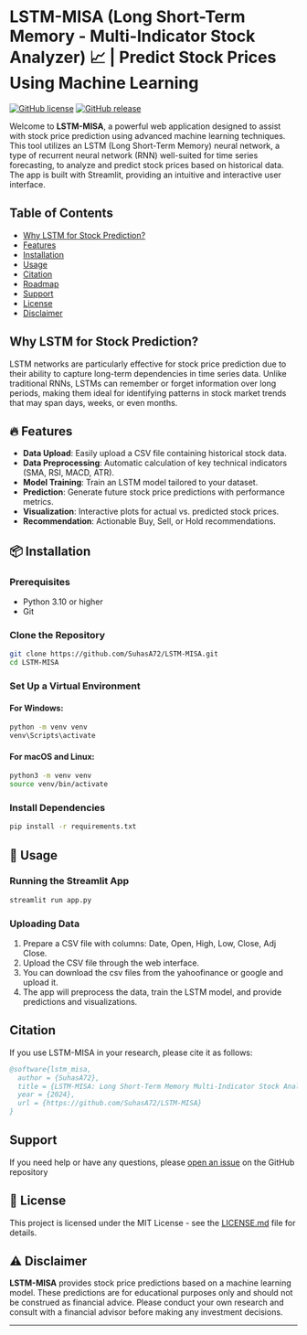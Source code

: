 # LSTM-MISA (Long Short-Term Memory - Multi-Indicator Stock Analyzer) 📈 | Predict Stock Prices Using Machine Learning

[![GitHub license](https://img.shields.io/github/license/SuhasA72/LSTM-MISA.svg)](https://github.com/SuhasA72/LSTM-MISA/blob/main/LICENSE)
[![GitHub release](https://img.shields.io/github/release/SuhasA72/LSTM-MISA.svg)](https://GitHub.com/SuhasA72/LSTM-MISA/releases/)

Welcome to **LSTM-MISA**, a powerful web application designed to assist with stock price prediction using advanced machine learning techniques. This tool utilizes an LSTM (Long Short-Term Memory) neural network, a type of recurrent neural network (RNN) well-suited for time series forecasting, to analyze and predict stock prices based on historical data. The app is built with Streamlit, providing an intuitive and interactive user interface.

## Table of Contents

- [Why LSTM for Stock Prediction?](#why-lstm-for-stock-prediction)
- [Features](#-features)
- [Installation](#-installation)
- [Usage](#-usage)
- [Citation](#citation)
- [Roadmap](#roadmap)
- [Support](#support)
- [License](#-license)
- [Disclaimer](#️-disclaimer)

## Why LSTM for Stock Prediction?

LSTM networks are particularly effective for stock price prediction due to their ability to capture long-term dependencies in time series data. Unlike traditional RNNs, LSTMs can remember or forget information over long periods, making them ideal for identifying patterns in stock market trends that may span days, weeks, or even months.

## 🔥 Features

- **Data Upload**: Easily upload a CSV file containing historical stock data.
- **Data Preprocessing**: Automatic calculation of key technical indicators (SMA, RSI, MACD, ATR).
- **Model Training**: Train an LSTM model tailored to your dataset.
- **Prediction**: Generate future stock price predictions with performance metrics.
- **Visualization**: Interactive plots for actual vs. predicted stock prices.
- **Recommendation**: Actionable Buy, Sell, or Hold recommendations.

## 📦 Installation

### Prerequisites

- Python 3.10 or higher
- Git

### Clone the Repository

```bash
git clone https://github.com/SuhasA72/LSTM-MISA.git
cd LSTM-MISA
```

### Set Up a Virtual Environment

#### For Windows:

```bash
python -m venv venv
venv\Scripts\activate
```

#### For macOS and Linux:

```bash
python3 -m venv venv
source venv/bin/activate
```

### Install Dependencies

```bash
pip install -r requirements.txt
```

## 🚀 Usage

### Running the Streamlit App

```bash
streamlit run app.py
```

### Uploading Data

1. Prepare a CSV file with columns: Date, Open, High, Low, Close, Adj Close.
2. Upload the CSV file through the web interface.
3. You can download the csv files from the yahoofinance or google and upload it.
4. The app will preprocess the data, train the LSTM model, and provide predictions and visualizations.

## Citation

If you use LSTM-MISA in your research, please cite it as follows:

```bibtex
@software{lstm_misa,
  author = {SuhasA72},
  title = {LSTM-MISA: Long Short-Term Memory Multi-Indicator Stock Analyzer},
  year = {2024},
  url = {https://github.com/SuhasA72/LSTM-MISA}
}
```

## Support

If you need help or have any questions, please [open an issue](https://github.com/SuhasA72/LSTM-MISA/issues) on the GitHub repository

## 📄 License

This project is licensed under the MIT License - see the [LICENSE.md](LICENSE.md) file for details.

## ⚠️ Disclaimer

**LSTM-MISA** provides stock price predictions based on a machine learning model. These predictions are for educational purposes only and should not be construed as financial advice. Please conduct your own research and consult with a financial advisor before making any investment decisions.

---
